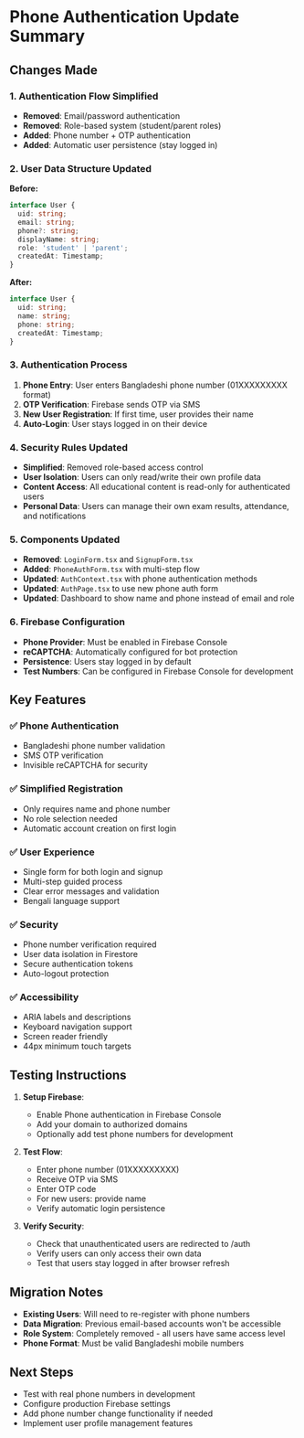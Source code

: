 # Phone Authentication Update Summary

## Changes Made

### 1. Authentication Flow Simplified
- **Removed**: Email/password authentication
- **Removed**: Role-based system (student/parent roles)
- **Added**: Phone number + OTP authentication
- **Added**: Automatic user persistence (stay logged in)

### 2. User Data Structure Updated
**Before:**
```typescript
interface User {
  uid: string;
  email: string;
  phone?: string;
  displayName: string;
  role: 'student' | 'parent';
  createdAt: Timestamp;
}
```

**After:**
```typescript
interface User {
  uid: string;
  name: string;
  phone: string;
  createdAt: Timestamp;
}
```

### 3. Authentication Process
1. **Phone Entry**: User enters Bangladeshi phone number (01XXXXXXXXX format)
2. **OTP Verification**: Firebase sends OTP via SMS
3. **New User Registration**: If first time, user provides their name
4. **Auto-Login**: User stays logged in on their device

### 4. Security Rules Updated
- **Simplified**: Removed role-based access control
- **User Isolation**: Users can only read/write their own profile data
- **Content Access**: All educational content is read-only for authenticated users
- **Personal Data**: Users can manage their own exam results, attendance, and notifications

### 5. Components Updated
- **Removed**: `LoginForm.tsx` and `SignupForm.tsx`
- **Added**: `PhoneAuthForm.tsx` with multi-step flow
- **Updated**: `AuthContext.tsx` with phone authentication methods
- **Updated**: `AuthPage.tsx` to use new phone auth form
- **Updated**: Dashboard to show name and phone instead of email and role

### 6. Firebase Configuration
- **Phone Provider**: Must be enabled in Firebase Console
- **reCAPTCHA**: Automatically configured for bot protection
- **Persistence**: Users stay logged in by default
- **Test Numbers**: Can be configured in Firebase Console for development

## Key Features

### ✅ Phone Authentication
- Bangladeshi phone number validation
- SMS OTP verification
- Invisible reCAPTCHA for security

### ✅ Simplified Registration
- Only requires name and phone number
- No role selection needed
- Automatic account creation on first login

### ✅ User Experience
- Single form for both login and signup
- Multi-step guided process
- Clear error messages and validation
- Bengali language support

### ✅ Security
- Phone number verification required
- User data isolation in Firestore
- Secure authentication tokens
- Auto-logout protection

### ✅ Accessibility
- ARIA labels and descriptions
- Keyboard navigation support
- Screen reader friendly
- 44px minimum touch targets

## Testing Instructions

1. **Setup Firebase**:
   - Enable Phone authentication in Firebase Console
   - Add your domain to authorized domains
   - Optionally add test phone numbers for development

2. **Test Flow**:
   - Enter phone number (01XXXXXXXXX)
   - Receive OTP via SMS
   - Enter OTP code
   - For new users: provide name
   - Verify automatic login persistence

3. **Verify Security**:
   - Check that unauthenticated users are redirected to /auth
   - Verify users can only access their own data
   - Test that users stay logged in after browser refresh

## Migration Notes

- **Existing Users**: Will need to re-register with phone numbers
- **Data Migration**: Previous email-based accounts won't be accessible
- **Role System**: Completely removed - all users have same access level
- **Phone Format**: Must be valid Bangladeshi mobile numbers

## Next Steps

- Test with real phone numbers in development
- Configure production Firebase settings
- Add phone number change functionality if needed
- Implement user profile management features